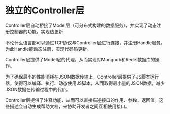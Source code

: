 # 独立的Controller层

Controller层自动桥接了Model层（可分布式构建的数据服务），并实现了动态注册控制器的功能。实现热更新

不论什么语言都可以通过TCP协议与Controller层进行连接，并注册Handle服务。为此Handle能动态注册，实现代码热更新。

Controller层提供了Model层的代理，从而实现对Mongodb和Redis数据库的操作。

为了确保最小的性能消耗在JSON数据传输上，Controller层提供了JS脚本运行器，使得可以编译、执行、动态使用JS脚本，从而取得最小量的JSON数据，减少JSON数据在传输过程中的代价。

Controller层提供了注释功能，从而可以直接描述接口的作用、参数、返回值。这些描述会自动生成帮助文档，来协助开发者之间互相使用接口。
